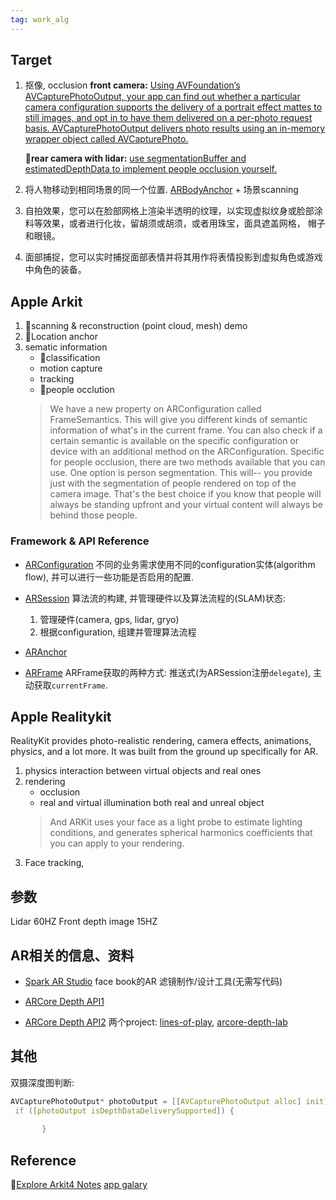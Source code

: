 ```yaml
---
tag: work_alg
---
```

## Target
1. 抠像, occlusion
    __front camera:__
    [Using AVFoundation’s AVCapturePhotoOutput, your app can find out whether a particular camera configuration supports the delivery of a portrait effect mattes to still images, and opt in to have them delivered on a per-photo request basis. AVCapturePhotoOutput delivers photo results using an in-memory wrapper object called AVCapturePhoto.](https://developer.apple.com/documentation/avfoundation/cameras_and_media_capture/enhancing_live_video_by_leveraging_truedepth_camera_data)

    __🍎rear camera with lidar:__
    [use segmentationBuffer and estimatedDepthData to implement people occlusion yourself.](https://developer.apple.com/documentation/arkit/arconfiguration/3089121-framesemantics)
 
2. 将人物移动到相同场景的同一个位置.
    [ARBodyAnchor](https://developer.apple.com/documentation/arkit/arbodytrackingconfiguration) + 场景scanning

3. 自拍效果，您可以在脸部网格上渲染半透明的纹理，以实现虚拟纹身或脸部涂料等效果，或者进行化妆，留胡须或胡须，或者用珠宝，面具遮盖网格， 帽子和眼镜。

4. 面部捕捉，您可以实时捕捉面部表情并将其用作将表情投影到虚拟角色或游戏中角色的装备。


## Apple Arkit
1. 🍋scanning & reconstruction (point cloud, mesh)
    demo
2. 🍋Location anchor
3. sematic information
    * 🍋classification
    * motion capture
    * tracking
    * 🍋people occlution
    >We have a new property on ARConfiguration called FrameSemantics.
    This will give you different kinds of semantic information of what's in the current frame.
    You can also check if a certain semantic is available on the specific configuration or device with an additional method on the ARConfiguration.
    Specific for people occlusion, there are two methods available that you can use. One option is person segmentation.
    This will-- you provide just with the segmentation of people rendered on top of the camera image.
    That's the best choice if you know that people will always be standing upfront and your virtual content will always be behind those people.

### Framework & API Reference
* [ARConfiguration](https://developer.apple.com/documentation/arkit/arconfiguration)
    不同的业务需求使用不同的configuration实体(algorithm flow), 并可以进行一些功能是否启用的配置.
* [ARSession](https://developer.apple.com/documentation/arkit/arsession)
    算法流的构建, 并管理硬件以及算法流程的(SLAM)状态:
    1. 管理硬件(camera, gps, lidar, gryo)
    2. 根据configuration, 组建并管理算法流程
* [ARAnchor](https://developer.apple.com/documentation/arkit/aranchor)

* [ARFrame](https://developer.apple.com/documentation/arkit/arframe)
    ARFrame获取的两种方式: 推送式(为ARSession注册`delegate`), 主动获取`currentFrame`.

## Apple Realitykit
RealityKit provides photo-realistic rendering, camera effects, animations, physics, and a lot more. It was built from the ground up specifically for AR.

1. physics interaction between virtual objects and real ones
2. rendering
    * occlusion
    * real and virtual illumination both real and unreal object
    >And ARKit uses your face as a light probe to estimate lighting conditions, and generates spherical harmonics coefficients that you can apply to your rendering.
3. Face tracking, 

## 参数
Lidar 60HZ
Front depth image 15HZ

## AR相关的信息、资料
* [Spark AR Studio](https://sparkar.facebook.com/ar-studio/)
    face book的AR 滤镜制作/设计工具(无需写代码)

* [ARCore Depth API1](https://developers.googleblog.com/2020/06/a-new-wave-of-ar-realism-with-arcore-depth-api.html)

* [ARCore Depth API2](https://www.infoq.com/news/2020/06/ARCore-depth-api-released/)
    两个project: [lines-of-play](https://github.com/googlecreativelab/lines-of-play), [arcore-depth-lab](https://github.com/googlesamples/arcore-depth-lab/)


## 其他
双摄深度图判断:
```c++
AVCapturePhotoOutput* photoOutput = [[AVCapturePhotoOutput alloc] init];
 if ([photoOutput isDepthDataDeliverySupported]) {
            
       }
```

## Reference
🍅[Explore Arkit4 Notes](https://www.wwdcnotes.com/notes/wwdc20/10611/)
[app galary](https://github.com/olucurious/Awesome-ARKit)